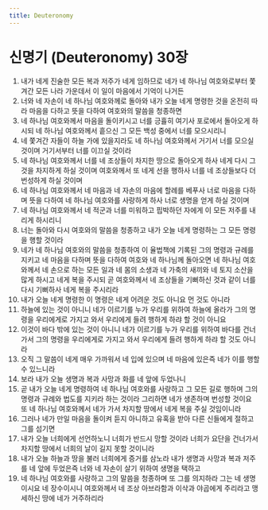 ```yaml
---
title: Deuteronomy
---
```


# 신명기 (Deuteronomy) 30장
1. 내가 네게 진술한 모든 복과 저주가 네게 임하므로 네가 네 하나님 여호와로부터 쫓겨간 모든 나라 가운데서 이 일이 마음에서 기억이 나거든
1. 너와 네 자손이 네 하나님 여호와께로 돌아와 내가 오늘 네게 명령한 것을 온전히 따라 마음을 다하고 뜻을 다하여 여호와의 말씀을 청종하면
1. 네 하나님 여호와께서 마음을 돌이키시고 너를 긍휼히 여기사 포로에서 돌아오게 하시되 네 하나님 여호와께서 흩으신 그 모든 백성 중에서 너를 모으시리니
1. 네 쫓겨간 자들이 하늘 가에 있을지라도 네 하나님 여호와께서 거기서 너를 모으실 것이며 거기서부터 너를 이끄실 것이라
1. 네 하나님 여호와께서 너를 네 조상들이 차지한 땅으로 돌아오게 하사 네게 다시 그것을 차지하게 하실 것이며 여호와께서 또 네게 선을 행하사 너를 네 조상들보다 더 번성하게 하실 것이며
1. 네 하나님 여호와께서 네 마음과 네 자손의 마음에 할례를 베푸사 너로 마음을 다하며 뜻을 다하여 네 하나님 여호와를 사랑하게 하사 너로 생명을 얻게 하실 것이며
1. 네 하나님 여호와께서 네 적군과 너를 미워하고 핍박하던 자에게 이 모든 저주를 내리게 하시리니
1. 너는 돌아와 다시 여호와의 말씀을 청종하고 내가 오늘 네게 명령하는 그 모든 명령을 행할 것이라
1. 네가 네 하나님 여호와의 말씀을 청종하여 이 율법책에 기록된 그의 명령과 규례를 지키고 네 마음을 다하며 뜻을 다하여 여호와 네 하나님께 돌아오면 네 하나님 여호와께서 네 손으로 하는 모든 일과 네 몸의 소생과 네 가축의 새끼와 네 토지 소산을 많게 하시고 네게 복을 주시되 곧 여호와께서 네 조상들을 기뻐하신 것과 같이 너를 다시 기뻐하사 네게 복을 주시리라
1. 내가 오늘 네게 명령한 이 명령은 네게 어려운 것도 아니요 먼 것도 아니라
1. 하늘에 있는 것이 아니니 네가 이르기를 누가 우리를 위하여 하늘에 올라가 그의 명령을 우리에게로 가지고 와서 우리에게 들려 행하게 하랴 할 것이 아니요
1. 이것이 바다 밖에 있는 것이 아니니 네가 이르기를 누가 우리를 위하여 바다를 건너가서 그의 명령을 우리에게로 가지고 와서 우리에게 들려 행하게 하랴 할 것도 아니라
1. 오직 그 말씀이 네게 매우 가까워서 네 입에 있으며 네 마음에 있은즉 네가 이를 행할 수 있느니라
1. 보라 내가 오늘 생명과 복과 사망과 화를 네 앞에 두었나니
1. 곧 내가 오늘 네게 명령하여 네 하나님 여호와를 사랑하고 그 모든 길로 행하며 그의 명령과 규례와 법도를 지키라 하는 것이라 그리하면 네가 생존하며 번성할 것이요 또 네 하나님 여호와께서 네가 가서 차지할 땅에서 네게 복을 주실 것임이니라
1. 그러나 네가 만일 마음을 돌이켜 듣지 아니하고 유혹을 받아 다른 신들에게 절하고 그를 섬기면
1. 내가 오늘 너희에게 선언하노니 너희가 반드시 망할 것이라 너희가 요단을 건너가서 차지할 땅에서 너희의 날이 길지 못할 것이니라
1. 내가 오늘 하늘과 땅을 불러 너희에게 증거를 삼노라 내가 생명과 사망과 복과 저주를 네 앞에 두었은즉 너와 네 자손이 살기 위하여 생명을 택하고
1. 네 하나님 여호와를 사랑하고 그의 말씀을 청종하며 또 그를 의지하라 그는 네 생명이시요 네 장수이시니 여호와께서 네 조상 아브라함과 이삭과 야곱에게 주리라고 맹세하신 땅에 네가 거주하리라